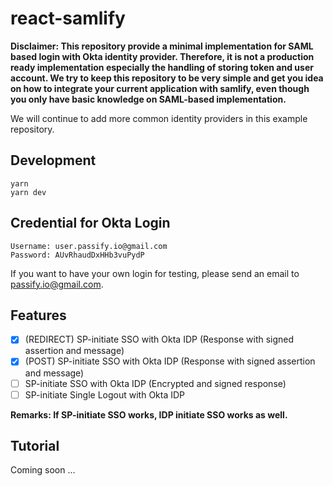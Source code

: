 # react-samlify

**Disclaimer: This repository provide a minimal implementation for SAML based login with Okta identity provider. Therefore, it is not a production ready implementation especially the handling of storing token and user account. We try to keep this repository to be very simple and get you idea on how to integrate your current application with samlify, even though you only have basic knowledge on SAML-based implementation.**

We will continue to add more common identity providers in this example repository.

## Development

```console
yarn
yarn dev
```

## Credential for Okta Login

```
Username: user.passify.io@gmail.com
Password: AUvRhaudDxHHb3vuPydP
```

If you want to have your own login for testing, please send an email to passify.io@gmail.com.

## Features

- [x] (REDIRECT) SP-initiate SSO with Okta IDP (Response with signed assertion and message)
- [x] (POST) SP-initiate SSO with Okta IDP (Response with signed assertion and message)
- [ ] SP-initiate SSO with Okta IDP (Encrypted and signed response)
- [ ] SP-initiate Single Logout with Okta IDP

**Remarks: If SP-initiate SSO works, IDP initiate SSO works as well.**

## Tutorial

Coming soon ...